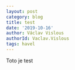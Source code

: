 ```yaml
---
layout: post
category: blog
title: test
date: '2019-10-16'
author: Václav Vislous
authorId: Vaclav.Vislous
tags: havel
---
```

Toto je test
